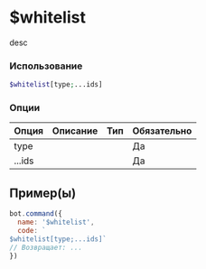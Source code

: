 # $whitelist
desc
### Использование
```php
$whitelist[type;...ids]
```

### Опции

| Опция | Описание | Тип | Обязательно |
|--------|-------------|------|----------|
| type |  |  | Да | 
| ...ids |  |  | Да | 
## Пример(ы)

```javascript
bot.command({
  name: '$whitelist',
  code: `
$whitelist[type;...ids]`
// Возвращает: ...
})
```